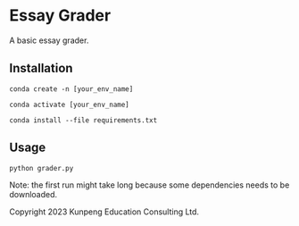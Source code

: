 # Essay Grader

A basic essay grader. 


## Installation

```
conda create -n [your_env_name]

conda activate [your_env_name]

conda install --file requirements.txt

```

## Usage
```
python grader.py
```
Note: the first run might take long because some dependencies needs to be downloaded.

Copyright 2023 Kunpeng Education Consulting Ltd.